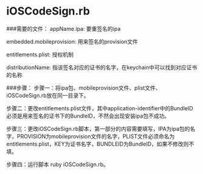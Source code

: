 # iOSCodeSign.rb

###需要的文件：
appName.ipa: 要重签名的ipa

embedded.mobileprovision: 用来签名的provision文件

entitlements.plist: 授权机制

distributionName: 指该签名对应的证书的名字，在keychain中可以找到对应证书的名称

###步骤：
步骤一：将ipa包、mobileprovision文件、plist文件、iOSCodeSign.rb放在同一目录下。

步骤二：更改entitlements.plist文件，其中application-identifier中的BundleID必须是用来签名的证书下的BundleID，不然会出现安装ipa包不成功。

步骤三：更改iOSCodeSign.rb脚本，第一部分的内容需要填写，IPA为ipa包的名字，PROVISION为mobileprovision文件的名字，PLIST文件必须命名为entitlements.plist，KEY为证书名字，BUNDLEID为BundleID，如果不修改则不填。

步骤四：运行脚本 ruby iOSCodeSign.rb。